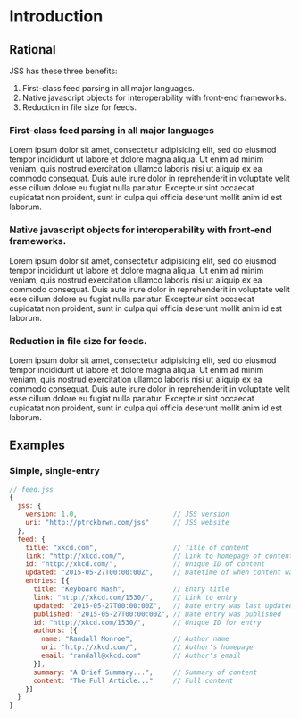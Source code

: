 # Introduction

## Rational

JSS has these three benefits:

1. First-class feed parsing in all major languages.
2. Native javascript objects for interoperability with front-end frameworks.
3. Reduction in file size for feeds.

### First-class feed parsing in all major languages

Lorem ipsum dolor sit amet, consectetur adipisicing elit, sed do eiusmod tempor incididunt ut labore et dolore magna aliqua. Ut enim ad minim veniam, quis nostrud exercitation ullamco laboris nisi ut aliquip ex ea commodo consequat. Duis aute irure dolor in reprehenderit in voluptate velit esse cillum dolore eu fugiat nulla pariatur. Excepteur sint occaecat cupidatat non proident, sunt in culpa qui officia deserunt mollit anim id est laborum.

### Native javascript objects for interoperability with front-end frameworks.

Lorem ipsum dolor sit amet, consectetur adipisicing elit, sed do eiusmod tempor incididunt ut labore et dolore magna aliqua. Ut enim ad minim veniam, quis nostrud exercitation ullamco laboris nisi ut aliquip ex ea commodo consequat. Duis aute irure dolor in reprehenderit in voluptate velit esse cillum dolore eu fugiat nulla pariatur. Excepteur sint occaecat cupidatat non proident, sunt in culpa qui officia deserunt mollit anim id est laborum.

### Reduction in file size for feeds.

Lorem ipsum dolor sit amet, consectetur adipisicing elit, sed do eiusmod tempor incididunt ut labore et dolore magna aliqua. Ut enim ad minim veniam, quis nostrud exercitation ullamco laboris nisi ut aliquip ex ea commodo consequat. Duis aute irure dolor in reprehenderit in voluptate velit esse cillum dolore eu fugiat nulla pariatur. Excepteur sint occaecat cupidatat non proident, sunt in culpa qui officia deserunt mollit anim id est laborum.

## Examples

### Simple, single-entry

```javascript
// feed.jss
{
  jss: {
    version: 1.0,                        // JSS version
    uri: "http://ptrckbrwn.com/jss"      // JSS website
  },
  feed: {
    title: "xkcd.com",                   // Title of content
    link: "http://xkcd.com/",            // Link to homepage of content
    id: "http://xkcd.com/",              // Unique ID of content
    updated: "2015-05-27T00:00:00Z",     // Datetime of when content was last updated
    entries: [{
      title: "Keyboard Mash",            // Entry title
      link: "http://xkcd.com/1530/",     // Link to entry
      updated: "2015-05-27T00:00:00Z",   // Date entry was last updated
      published: "2015-05-27T00:00:00Z", // Date entry was published
      id: "http://xkcd.com/1530/",       // Unique ID for entry
      authors: [{
        name: "Randall Monroe",          // Author name
        uri: "http://xkcd.com/",         // Author's homepage
        email: "randall@xkcd.com"        // Author's email
      }],
      summary: "A Brief Summary...",     // Summary of content
      content: "The Full Article..."     // Full content
    }]
  }
}
```
